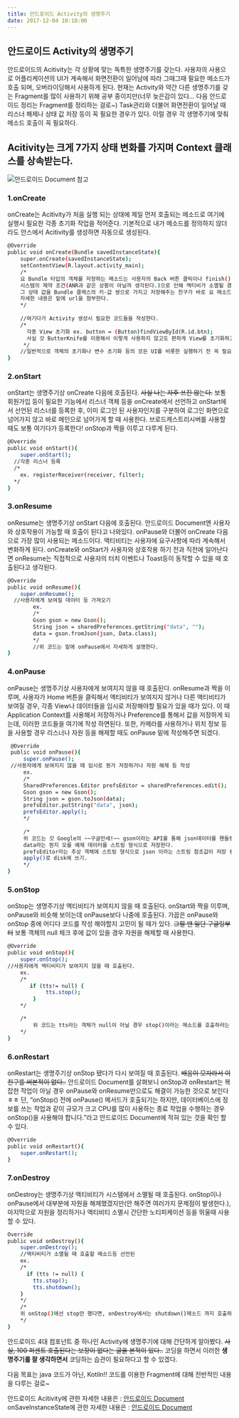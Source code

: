 ```yaml
---
title: 안드로이드 Activity의 생명주기
date: 2017-12-04 10:10:00
---
```


## 안드로이드 Activity의 생명주기

안드로이드의 Acitivity는 각 상황에 맞는 독특한 생명주기를 갖는다. 사용자의 사용으로 어플리케이션의 UI가 계속해서 화면전환이 일어남에 따라 그때그때 필요한 메소드가 호출 되며, 오버라이딩해서 사용하게 된다. 현재는 Activity와 약간 다른 생명주기를 갖는 Fragment를 많이 사용하기 위해 공부 중이지만(너무 늦은감이 있다… 다음 안드로이드 정리는 Fragment를 정리하는 걸로~) Task관리와 더불어 화면전환이 일어날 때 리스너 해제나 상태 값 저장 등이 꼭 필요한 경우가 있다. 이럴 경우 각 생명주기에 맞춰 메소드 호출이 꼭 필요하다.

## Acitivity는 크게 7가지 상태 변화를 가지며 Context 클래스를 상속받는다.

![안드로이드 Document 참고](/uploads/ActivityLife.jpg)

### 1.onCreate

onCreate는 Acitivity가 처음 실행 되는 상태에 제일 먼저 호출되는 메소드로 여기에 실행시 필요한 각종 초기화 작업을 적어준다. 기본적으로 내가 메소드를 정의하지 않더라도 안스에서 Acitivity를 생성하면 자동으로 생성된다.
```bash
@Override   
public void onCreate(Bundle savedInstanceState){
    super.onCreate(savedInstanceState);
    setContentView(R.layout.activity_main);
    /*
    요 Bundle 타입의 객체를 저장하는 메소드는 사용자의 Back 버튼 클릭이나 finish() 메소드를 통한 액티비티 인스턴스의 소멸이 아닌
    시스템의 제약 조건(ANR과 같은 상황이 아닐까 생각된다.)으로 인해 액티비가 소멸될 경우 인스턴스 자체는 소멸되지만 상태를 저장하고 있어야 하는 친구가 필요하다.
    그 상태 값을 Bundle 클래스의 키-값 쌍으로 가지고 저장해주는 친구가 바로 요 메소드라고 할 수 있다.
    자세한 내용은 밑에 url을 첨부한다.
    */
   
    //여기다가 Activity 생성시 필요한 코드들을 작성한다.
    /*
      각종 View 초기화 ex. button = (Button)findViewById(R.id.btn);
      사실 갓 ButterKnife를 이용해서 이렇게 사용하지 않고도 편하게 View를 초기화하고 각종 리스너 등록이 가능하다.
     */      
    //일반적으로 객체의 초기화나 변수 초기화 등의 모든 UI를 비롯한 실행하기 전 꼭 필요한 초기화 작업을 실행한다.
}
```

### 2.onStart

onStart는 생명주기상 onCreate 다음에 호출된다. ~~사실 나는 자주 쓰진 않는다.~~ 보통 회원가입 등이 필요한 기능에서 리스너 객체 등을 onCreate에서 선언하고 onStart에서 선언된 리스너를 등록한 후, 이미 로그인 된 사용자인지를 구분하여 로그인 화면으로 넘어가지 않고 바로 메인으로 넘어가게 할 때 사용한다. 브로드캐스트리시버를 사용할 때도 보통 여기다가 등록한다! onStop과 짝을 이루고 다루게 된다.
```bash
@Override
public void onStart(){
    super.onStart();
  //각종 리스너 등록
  /*
    ex. registerReceiver(receiver, filter);
  */
}
```

### 3.onResume

onResume는 생명주기상 onStart 다음에 호출된다. 안드로이드 Document엔 사용자와 상호작용이 가능할 때 호출이 된다고 나와있다. onPause와 더불어 onCreate 다음으로 가장 많이 사용되는 메소드이다. 액티비티는 사용자에 요구사항에 따라 계속해서 변화하게 된다. onCreate와 onStart가 사용자와 상호작용 하기 전과 직전에 일어난다면 onResume는 직접적으로 사용자의 터치 이벤트나 Toast등이 동작할 수 있을 때 호출된다고 생각된다.
```bash
@Override
public void onResume(){
    super.onResume();
  //사용자에게 보여질 데이터 등 가져오기
        ex.
        /*
        Gson gson = new Gson();
        String json = sharedPreferences.getString("data", "");
        data = gson.fromJson(json, Data.class);
        */
        //위 코드는 밑에 onPause에서 자세하게 설명한다.
}
```

### 4.onPause

onPause는 생명주기상 사용자에게 보여지지 않을 때 호출된다. onResume과 짝을 이루며, 사용자가 Home 버튼을 클릭해서 액티비티가 보여지지 않거나 다른 액티비티가 보여질 경우, 각종 View나 데이터들을 임시로 저장해야할 필요가 있을 때가 있다. 이 때 Application Context를 사용해서 저장하거나 Preference를 통해서 값을 저장하게 되는데, 이러한 코드들을 여기에 작성 하면된다. 또한, 카메라를 사용하거나 위치 정보 등을 사용할 경우 리스너나 자원 등을 해제할 때도 onPause 밑에 작성해주면 되겠다.
```bash
 @Override
 public void onPause(){
     super.onPause();
 //사용자에게 보여지지 않을 때 임시로 뭔가 저장하거나 자원 해제 등 작성
     ex.
     /*
     SharedPreferences.Editor prefsEditor = sharedPreferences.edit();
     Gson gson = new Gson();
     String json = gson.toJson(data);
     prefsEditor.putString("data", json);
     prefsEditor.apply();
     */
     
     /*
     위 코드는 갓 Google의 ~~구글만세!~~ gson이라는 API를 통해 json데이터를 핸들링하는 코드이다.
     data라는 뭔지 모를 예제 데이터를 스트링 형식으로 저장한다.
     prefsEditor라는 추상 객체에 스트링 형식으로 json 이라는 스트링 참조값이 저장 된다.
     apply()로 disk에 쓰기.
     */
}
```

### 5.onStop

onStop는 생명주기상 액티비티가 보여지지 않을 때 호출된다. onStart와 짝을 이루며, onPause와 비슷해 보이는데 onPause보다 나중에 호출된다. 가끔은 onPause와 onStop 중에 어디다 코드를 작성 해야할지 고민이 될 때가 있다. ~~그럴 땐 일단 구글링부터~~ 보통 객체의 null 체크 후에 값이 있을 경우 자원을 해제할 때 사용한다.
```bash
@Override
public void onStop(){
    super.onStop();
//사용자에게 액티비티가 보여지지 않을 때 호출된다.
    ex.
    /*
       if (tts!= null) {
            tts.stop();
        }
    */

    /*
        위 코드는 tts라는 객체가 null이 아닐 경우 stop()이라는 메소드를 호출하라는 코드이다.
    */
}
```

### 6.onRestart

onRestart는 생명주기상 onStop 됐다가 다시 보여질 때 호출된다. ~~배움이 모자라서 이 친구를 써본적이 없다..~~ 안드로이드 Document를 살펴보니 onStop과 onRestart는 복잡한 작업이 아닐 경우 onPause와 onResume만으로도 해결이 가능한 것으로 보인다 ㅎㅎ 단, “onStop() 전에 onPause() 메서드가 호출되기는 하지만, 데이터베이스에 정보를 쓰는 작업과 같이 규모가 크고 CPU를 많이 사용하는 종료 작업을 수행하는 경우 onStop()을 사용해야 합니다.”라고 안드로이드 Document에 적혀 있는 것을 확인 할 수 있다.
```bash
@Override
public void onRestart(){
    super.onRestart();
}
```

### 7.onDestroy

onDestroy는 생명주기상 액티비티가 시스템에서 소멸될 때 호출된다. onStop이나 onPause에서 대부분에 자원을 해제했겠지만(안 해주면 여러가지 문제점이 발생한다.), 마지막으로 자원을 정리하거나 액티비티 소멸시 간단한 노티피케이션 등을 뛰울때 사용할 수 있다.
```bash
Override
public void onDestroy(){
    super.onDestroy();
    //액티비티가 소멸될 때 호출할 메소드등 선언된
    ex.
    /*
      if (tts != null) {
        tts.stop();
        tts.shutdown();
    }
    */
    /*
    위 onStop()에선 stop만 했다면, onDestroy에서는 shutdown()메소드 까지 호출하여 완전히 자원을 해제해준다.
    */
}
```
안드로이드 4대 컴포넌트 중 하나인 Activity에 생명주기에 대해 간단하게 알아봤다. ~~사실, 100 퍼센트 호출된다는 보장이 없다는 글을 본적이 있다..~~ 코딩을 하면서 이러한 **생명주기를 잘 생각하면서** 코딩하는 습관이 필요하다고 할 수 있겠다.

다음 목표는 java 코드가 아닌, Kotiln!! 코드를 이용한 Fragment에 대해 전반적인 내용을 다루는 걸로~

안드로이드 Acitivity에 관한 자세한 내용은 : [안드로이드 Document](https://developer.android.com/reference/android/app/Activity.html#ActivityLifecycle)
onSaveInstanceState에 관한 자세한 내용은 : [안드로이드 Document](https://developer.android.com/training/basics/activity-lifecycle/recreating.html?hl=ko)